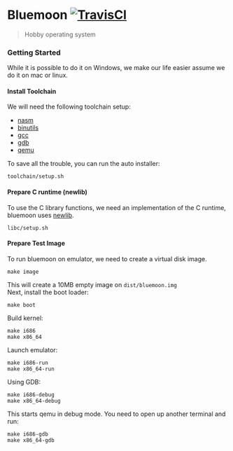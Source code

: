 # Bluemoon [![TravisCI][travis-image]][travis-url]
> Hobby operating system

### Getting Started
While it is possible to do it on Windows, we make our life easier assume we do it on mac or linux.

#### Install Toolchain
We will need the following toolchain setup:
- [nasm](https://www.nasm.us/)
- [binutils](https://www.gnu.org/software/binutils/)
- [gcc](https://www.gnu.org/software/gcc/)
- [gdb](https://www.gnu.org/software/gdb/)
- [qemu](https://www.qemu.org/)

To save all the trouble, you can run the auto installer:
```
toolchain/setup.sh
```

#### Prepare C runtime (newlib)
To use the C library functions, we need an implementation of the C runtime, bluemoon uses [newlib](https://sourceware.org/newlib/).
```
libc/setup.sh
```

#### Prepare Test Image
To run bluemoon on emulator, we need to create a virtual disk image.
```
make image
```
This will create a 10MB empty image on `dist/bluemoon.img`  
Next, install the boot loader:
```
make boot
```
Build kernel:
```
make i686
make x86_64
```
Launch emulator:
```
make i686-run
make x86_64-run
```
Using GDB:
```
make i686-debug
make x86_64-debug
```
This starts qemu in debug mode. You need to open up another terminal and run:
```
make i686-gdb
make x86_64-gdb
```

<!-- Markdown link & img dfn's -->
[travis-image]: https://travis-ci.org/shadow-paw/bluemoon.svg?branch=master
[travis-url]: https://travis-ci.org/shadow-paw/bluemoon
